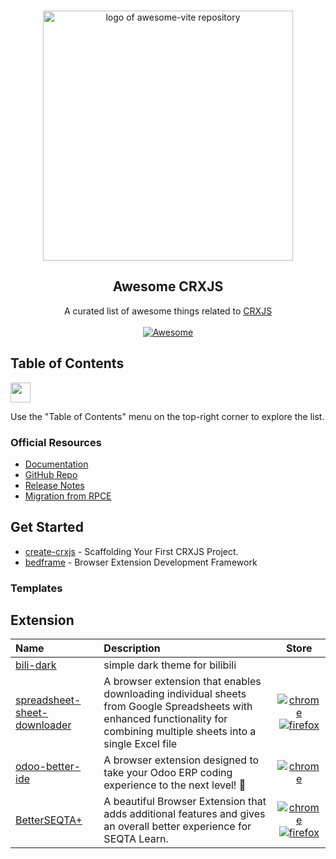 <p align="center">
  <br>
  <img width="400" src="./assets/awesome-logo.svg" alt="logo of awesome-vite repository">
</p>

<h2 align='center'>Awesome CRXJS</h2>

<p align='center'>
  A curated list of awesome things related to <a href='https://github.com/crxjs/chrome-extension-tools'>CRXJS</a>
  <br>
  <br>

  <a href='https://github.com/sindresorhus/awesome'>
    <img src='https://cdn.rawgit.com/sindresorhus/awesome/d7305f38d29fed78fa85652e3a63e154dd8e8829/media/badge.svg' alt='Awesome'>
  </a>
</p>


## Table of Contents

<img src="https://user-images.githubusercontent.com/11247099/112722104-819b8a80-8f42-11eb-82f5-dfc2dd5d8a77.png" height="32" />

Use the "Table of Contents" menu on the top-right corner to explore the list.

<!-- document-render-start-flag -->

<!-- badges -->
[edge]: /browser/edge.png
[firefox]: /browser/firefox.png
[chrome]: /browser/chrome.png
[safari]: /browser/safari.png

<!-- links -->
[bili-dark]: https://github.com/FliPPeDround/bili-dark

[spreadsheet-sheet-downloader]: https://github.com/dwarjie/spreadsheet-sheet-downloader
[spreadsheet-chrome]: https://chromewebstore.google.com/detail/spreadsheet-sheet-downloa/nbfbpapcnlideliiaepaojgdoggpjooo
[spreadsheet-firefox]: https://addons.mozilla.org/en-US/firefox/addon/spreadsheet-sheet-downloader

[odoo-better-ide]: https://github.com/dwarjie/odoo-better-ide
[odoo-chrome]: https://chromewebstore.google.com/detail/odoo-better-ide/gdgcmoimojllogljdillajcgdgecfknd

[betterseqta+]: https://github.com/betterseqta/betterseqta-plus
[betterseqta+-chrome]: https://chromewebstore.google.com/detail/betterseqta+/afdgaoaclhkhemfkkkonemoapeinchel?hl=en
[betterseqta+-firefox]: https://addons.mozilla.org/en-US/firefox/addon/betterseqta-plus/

### Official Resources

- [Documentation](https://crxjs.dev/vite-plugin)
- [GitHub Repo](https://github.com/crxjs/chrome-extension-tools)
- [Release Notes](https://github.com/crxjs/chrome-extension-tools/releases)
- [Migration from RPCE](https://github.com/crxjs/migrate)

## Get Started
- [create-crxjs](https://github.com/crxjs/create-crxjs) - Scaffolding Your First CRXJS Project.
- [bedframe](https://www.bedframe.dev/) - Browser Extension Development Framework

### Templates

<!-- ------------------------------------- -->

## Extension

| Name | Description | Store |
| :--- | :--- | :---: |
| [bili-dark] | simple dark theme for bilibili | |
| [spreadsheet-sheet-downloader] | A browser extension that enables downloading individual sheets from Google Spreadsheets with enhanced functionality for combining multiple sheets into a single Excel file | [![chrome]][spreadsheet-chrome] [![firefox]][spreadsheet-firefox] |
| [odoo-better-ide] | A browser extension designed to take your Odoo ERP coding experience to the next level! 🎉 | [![chrome]][odoo-chrome] |
| [BetterSEQTA+] | A beautiful Browser Extension that adds additional features and gives an overall better experience for SEQTA Learn. | [![chrome]][betterseqta+-chrome] [![firefox]][betterseqta+-firefox] |

